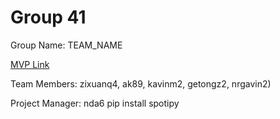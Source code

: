 # Group 41
Group Name: TEAM_NAME

[MVP Link](https://docs.google.com/document/d/1FoWp9Cs5-XDj2V2HQZzsviFOCqTCKfHuX-NTUz9BUV4/edit?usp=sharing)

Team Members: zixuanq4, ak89, kavinm2, getongz2, nrgavin2)

Project Manager: nda6
pip install spotipy
